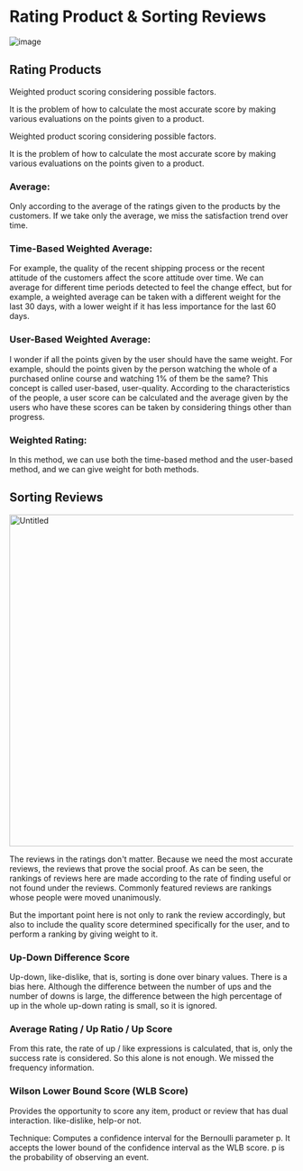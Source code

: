 # Rating Product & Sorting Reviews
![image](https://user-images.githubusercontent.com/64617036/229007241-e882331c-b8ac-4190-84bd-631b2df41c04.png)

## Rating Products
Weighted product scoring considering possible factors.

It is the problem of how to calculate the most accurate score by making various evaluations on the points given to a product.

Weighted product scoring considering possible factors.

It is the problem of how to calculate the most accurate score by making various evaluations on the points given to a product.

### Average:
Only according to the average of the ratings given to the products by the customers. If we take only the average, we miss the satisfaction trend over time.
### Time-Based Weighted Average: 
For example, the quality of the recent shipping process or the recent attitude of the customers affect the score attitude over time. We can average for different time periods detected to feel the change effect, but for example, a weighted average can be taken with a different weight for the last 30 days, with a lower weight if it has less importance for the last 60 days.
### User-Based Weighted Average: 
I wonder if all the points given by the user should have the same weight. For example, should the points given by the person watching the whole of a purchased online course and watching 1% of them be the same? This concept is called user-based, user-quality. According to the characteristics of the people, a user score can be calculated and the average given by the users who have these scores can be taken by considering things other than progress.
### Weighted Rating: 
In this method, we can use both the time-based method and the user-based method, and we can give weight for both methods.

## Sorting Reviews
<img width="589" alt="Untitled" src="https://user-images.githubusercontent.com/64617036/229006977-0f8d3d97-2a0d-4fdd-8cdd-39990b439fe5.png">

The reviews in the ratings don't matter. Because we need the most accurate reviews, the reviews that prove the social proof. As can be seen, the rankings of reviews here are made according to the rate of finding useful or not found under the reviews. Commonly featured reviews are rankings whose people were moved unanimously.

But the important point here is not only to rank the review accordingly, but also to include the quality score determined specifically for the user, and to perform a ranking by giving weight to it.

### Up-Down Difference Score
Up-down, like-dislike, that is, sorting is done over binary values. There is a bias here. Although the difference between the number of ups and the number of downs is large, the difference between the high percentage of up in the whole up-down rating is small, so it is ignored.

### Average Rating / Up Ratio / Up Score
From this rate, the rate of up / like expressions is calculated, that is, only the success rate is considered. So this alone is not enough. We missed the frequency information.

### Wilson Lower Bound Score (WLB Score)
Provides the opportunity to score any item, product or review that has dual interaction. like-dislike, help-or not.

Technique: Computes a confidence interval for the Bernoulli parameter p. It accepts the lower bound of the confidence interval as the WLB score. p is the probability of observing an event.
